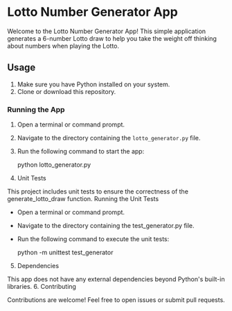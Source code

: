# Lotto Number Generator App

Welcome to the Lotto Number Generator App! This simple application generates a 6-number Lotto draw to help you take the weight off thinking about numbers when playing the Lotto.

## Usage

1. Make sure you have Python installed on your system.
2. Clone or download this repository.

### Running the App

1. Open a terminal or command prompt.
2. Navigate to the directory containing the `lotto_generator.py` file.
3. Run the following command to start the app:

   python lotto_generator.py


4. Unit Tests

This project includes unit tests to ensure the correctness of the generate_lotto_draw function.
Running the Unit Tests

- Open a terminal or command prompt.
- Navigate to the directory containing the test_generator.py file.
- Run the following command to execute the unit tests:

    python -m unittest test_generator

5. Dependencies

This app does not have any external dependencies beyond Python's built-in libraries.
6. Contributing

Contributions are welcome! Feel free to open issues or submit pull requests.